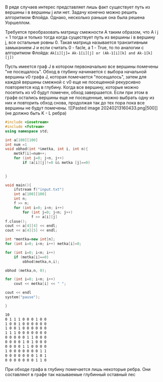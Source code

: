 В ряде случаев интерес представляет лишь факт существует путь из вершины i в вершины j или нет. Задачу конечно можно решить алгоритмом Флойда. Однако, несколько раньше она была решена Уоршеллом.

Требуется преобразовать матрицу смежности A таким образом, что A i j = 1 тогда и только тогда когда существует путь из вершины i в вершину j, все остальные ровны 0. Такая матрица называется транзитивным замыканием J и если считать 0 - facle, а 1 - True, то по аналогии с алгоритмом Флойда: ```Ak[i][j]= Ak-1[i][j] or (Ak-1[i][k] and Ak-1[k][j])```


Пусть имеется граф J в котором первоначально все вершины помечены "не посещалось". Обход в глубину начинается с выбора начальной вершины v0 графа J, которая помечается "посещалось", затем для каждой вершины смежной с v0 еще не посещенной рекурсивно повторяется код в глубину.
Когда все вершину, которые можно посетить из v0 будут помечен, обход завершается. Если при этом в графе остались вершины еще не посещенные, можно выбрать одну из них и повторить обход снова, продолжая так до тех пора пока все вершины не будут помечены.
![[Pasted image 20240213160433.png|500]]
(не должно быть K - L ребра)

```c++
#include <iosеtream>
#include <fstream>
using namespace std;

int a[100][100]
int num =1 
void obhod(int *&metka, int i, int n){
	metkf[i]=num++;
	for (int j=0; j<n, j++)
		if (a[i][j]!=0 && metka [j]==0)
	
	
}

void main(){
	ifstream f("input.txt")
	int a[100][100]
	int n;
	f >> n;
	for (int i=0; i<n; i++)
		for (int j=0; j<n; j++)
			f >> a[i][j]
f.close();
cout << a[4][4] << endl;
cout << a[4][5] << endl;

int *mentka=new int[n];
for (int i=0; i<n; i++) metka[i]=0;

for (int i=0; i<n; i++)
	if (metka[i]==0)
		obhod(metka,n,i);

obhod (metka,n, 0);

for (int i=0; i<n; i++)
	cout << metka[i] << " ";

cout << endl
system("pause");

}
```
```txt
10
0 1 1 1 0 0 0 1 0 0 
1 0 0 1 0 0 0 0 0 0 
1 0 0 1 0 0 0 0 0 0
1 1 1 0 0 0 0 0 0 0 
0 0 0 0 0 1 1 0 0 0
0 0 0 0 1 0 1 0 0 0
0 0 0 0 1 1 0 0 0 0
1 0 0 0 0 0 0 0 1 1 
0 0 0 0 0 0 0 1 0 1
0 0 0 0 0 0 0 1 1 0 
```

При обходе графа в глубину помечается лишь некоторые ребра. Они составляют в графе так называемые глубинный оставный лес